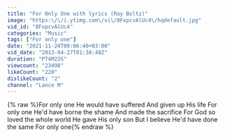 ```yaml
---
title: "For Only One with lyrics (Ray Boltz)"
image: "https:\/\/i.ytimg.com\/vi\/8FxpcvAlUc4\/hqdefault.jpg"
vid_id: "8FxpcvAlUc4"
categories: "Music"
tags: ["For only one"]
date: "2021-11-24T09:06:40+03:00"
vid_date: "2013-04-27T01:38:48Z"
duration: "PT4M23S"
viewcount: "23498"
likeCount: "220"
dislikeCount: "2"
channel: "Lance M"
---
```

{% raw %}For only one He would have suffered And given up His life For only one He'd have borne the shame And made the sacrifice For God so loved the whole world He gave His only son But I believe He'd have done the same For only one{% endraw %}
